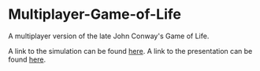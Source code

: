 # Multiplayer-Game-of-Life
A multiplayer version of the late John Conway's Game of Life.

A link to the simulation can be found [here](http://www.aaronfox.me/game_of_life).
A link to the presentation can be found [here](https://docs.google.com/presentation/d/1QwzKfpEGG-3BoIHUkzP_w22Y0GIxMcbK_hWHat97mbM/edit?usp=sharing).
